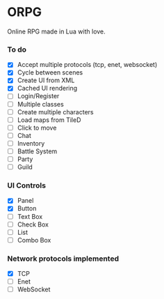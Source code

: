 # ORPG
Online RPG made in Lua with love.

### To do
- [X] Accept multiple protocols (tcp, enet, websocket)
- [X] Cycle between scenes
- [X] Create UI from XML
- [X] Cached UI rendering
- [ ] Login/Register
- [ ] Multiple classes
- [ ] Create multiple characters
- [ ] Load maps from TileD
- [ ] Click to move
- [ ] Chat
- [ ] Inventory
- [ ] Battle System
- [ ] Party
- [ ] Guild

### UI Controls
- [X] Panel
- [X] Button
- [ ] Text Box
- [ ] Check Box
- [ ] List
- [ ] Combo Box

### Network protocols implemented
- [X] TCP
- [ ] Enet
- [ ] WebSocket
